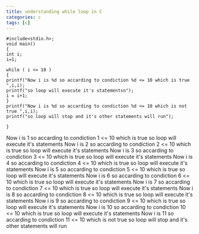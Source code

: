 ```yaml
---
title: understanding while loop in C
categories: c
tags: [c]
---
```


```
#include<stdio.h>;
void main()
{
int i;
i=1;

while ( i <= 10 )
{
printf("Now i is %d so accarding to condiction %d <= 10 which is true ",i,i);
printf("so loop will execute it's statementsn");
i = i+1;
}
printf("Now i is %d so accarding to condiction %d <= 10 which is not true ",i,i);
printf("so loop will stop and it's other statements will run");

}
```

Now i is 1 so accarding to condiction 1 <= 10 which is true so loop will execute it's statements
Now i is 2 so accarding to condiction 2 <= 10 which is true so loop will execute it's statements
Now i is 3 so accarding to condiction 3 <= 10 which is true so loop will execute it's statements
Now i is 4 so accarding to condiction 4 <= 10 which is true so loop will execute it's statements
Now i is 5 so accarding to condiction 5 <= 10 which is true so loop will execute it's statements
Now i is 6 so accarding to condiction 6 <= 10 which is true so loop will execute it's statements
Now i is 7 so accarding to condiction 7 <= 10 which is true so loop will execute it's statements
Now i is 8 so accarding to condiction 8 <= 10 which is true so loop will execute it's statements
Now i is 9 so accarding to condiction 9 <= 10 which is true so loop will execute it's statements
Now i is 10 so accarding to condiction 10 <= 10 which is true so loop will execute it's statements
Now i is 11 so accarding to condiction 11 <= 10 which is not true so loop will stop and it's other statements will run

